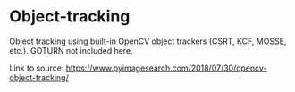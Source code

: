 # Object-tracking
Object tracking using built-in OpenCV object trackers (CSRT, KCF, MOSSE, etc.). GOTURN not included here.

Link to source: https://www.pyimagesearch.com/2018/07/30/opencv-object-tracking/
